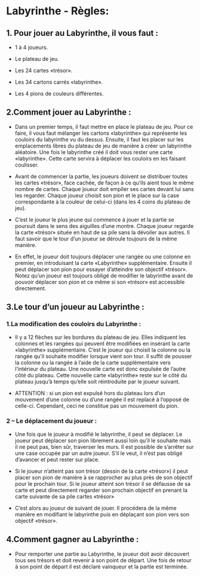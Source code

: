 # Labyrinthe  -  Règles:

## 1. Pour jouer au Labyrinthe, il vous faut :
* 1 à 4 joueurs.

* Le plateau de jeu.

* Les 24 cartes «trésor».

* Les 34 cartons carrés «labyrinthe».

* Les 4 pions de couleurs différentes.

## 2.Comment jouer au Labyrinthe :
* Dans un premier temps, il faut mettre en place le plateau de jeu. Pour ce faire, il vous faut mélanger les cartons «labyrinthe» qui représente les couloirs du labyrinthe vu du dessus.  Ensuite, il faut les placer sur les emplacements libres du plateau de jeu de manière à créer un labyrinthe aléatoire. Une fois le labyrinthe créé il doit vous rester une carte «labyrinthe». Cette carte servira à déplacer les couloirs en les faisant coulisser.

* Avant de commencer la partie, les joueurs doivent se distribuer toutes les cartes «trésor», face cachée, de façon à ce qu’ils aient tous le même nombre de cartes. Chaque joueur doit empiler ses cartes devant lui sans les regarder.  Chaque joueur choisit son pion et le place sur la case correspondante à la couleur de celui-ci (dans les 4 coins du plateau de jeu).

* C’est le joueur le plus jeune qui commence à jouer et la partie se poursuit dans le sens des aiguilles d’une montre. Chaque joueur regarde la carte «trésor» située en haut de sa pile sans la dévoiler aux autres. Il faut savoir que le tour d’un joueur se déroule toujours de la même manière.

* En effet, le joueur doit toujours déplacer une rangée ou une colonne en premier, en introduisant la carte «Labyrinthe» supplémentaire. Ensuite il peut déplacer son pion pour essayer d’atteindre son objectif «trésor». Notez qu’un joueur est toujours obligé de modifier le labyrinthe avant de pouvoir déplacer son pion et ce même si  son «trésor» est accessible directement.


## 3.Le tour d’un joueur au Labyrinthe :
### 1.La modification des couloirs du Labyrinthe :

* Il y a 12 flèches sur les bordures du plateau de jeu. Elles indiquent les colonnes et les rangées qui peuvent être modifiées en insérant la carte «labyrinthe» supplémentaire. C’est le joueur qui choisit la colonne ou la rangée qu’il souhaite modifier lorsque vient son tour. Il suffit de pousser la colonne ou la rangée à l’aide de la carte supplémentaire vers l’intérieur du plateau.  Une nouvelle carte est donc expulsée de l’autre côté du plateau. Cette nouvelle carte «labyrinthe» reste sur le côté du plateau jusqu’à temps qu’elle soit réintroduite par le joueur suivant.

* ATTENTION : si un pion est expulsé hors du plateau lors d’un mouvement d’une colonne ou d’une rangée il est replacé à l’opposé de celle-ci. Cependant, ceci ne constitue pas un mouvement du pion.

### 2 – Le déplacement du joueur :

* Une fois que le joueur à modifié le labyrinthe, il peut se déplacer. Le joueur peut déplacer son pion librement aussi loin qu’il le souhaite mais il ne peut pas, bien sûr, traverser les murs. Il est possible de s’arrêter sur une case occupée par un autre joueur. S’il le veut,  il n’est pas obligé d’avancer et peut rester sur place.

* Si le joueur n’atteint pas son trésor (dessin de la carte «trésor») il peut placer son pion de manière à se rapprocher au plus près de son objectif pour le prochain tour. Si le joueur atteint son trésor il se défausse de sa carte et peut directement regarder son prochain objectif en prenant la carte suivante de sa pile cartes «trésor»

* C’est alors au joueur de suivant de jouer. Il procédera de la même manière en modifiant le labyrinthe puis en déplaçant son pion vers son objectif «trésor».

## 4.Comment gagner au Labyrinthe :
* Pour remporter une partie au Labyrinthe, le joueur doit avoir découvert tous ses trésors et doit revenir à son point de départ. Une fois de retour à son point de départ il est déclaré vainqueur et la partie est terminée.
